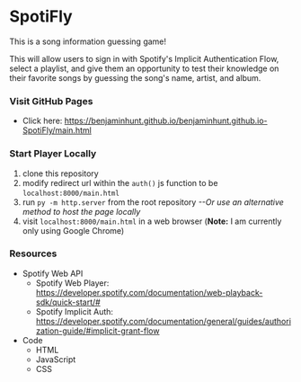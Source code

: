 # SpotiFly
This is a song information guessing game!

This will allow users to sign in with Spotify's Implicit Authentication Flow, select a playlist, and give them an opportunity to test their knowledge on their favorite songs by guessing the song's name, artist, and album.

### Visit GitHub Pages
- Click here: https://benjaminhunt.github.io/benjaminhunt.github.io-SpotiFly/main.html

### Start Player Locally
1. clone this repository
2. modify redirect url within the `auth()` js function to be `localhost:8000/main.html`
3. run `py -m http.server` from the root repository *--Or use an alternative method to host the page locally*
4. visit `localhost:8000/main.html` in a web browser (**Note:** I am currently only using Google Chrome)

### Resources
- Spotify Web API
  - Spotify Web Player: https://developer.spotify.com/documentation/web-playback-sdk/quick-start/#
  - Spotify Implicit Auth: https://developer.spotify.com/documentation/general/guides/authorization-guide/#implicit-grant-flow
- Code
  - HTML
  - JavaScript
  - CSS

